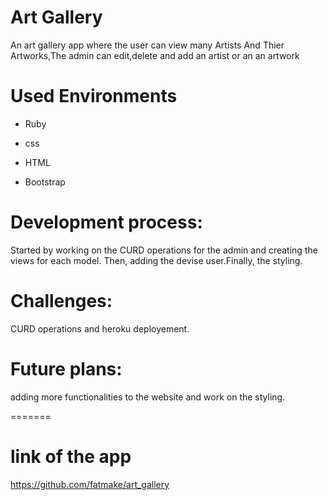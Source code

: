 
# Art Gallery

An art gallery app where the user can view many Artists And Thier Artworks,The admin can edit,delete and add an artist or an an artwork

# Used Environments

* Ruby

* css

* HTML

* Bootstrap

# Development process:

Started by working on the CURD operations for the admin and creating the views for each model. Then, adding the devise user.Finally, the styling.

# Challenges:
CURD operations and heroku deployement.

# Future plans:
adding more functionalities to the website and work on the styling.

=======
# link of the app
https://github.com/fatmake/art_gallery
